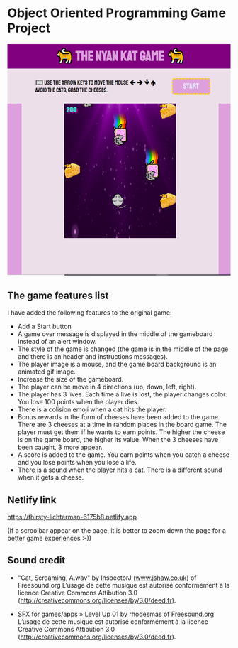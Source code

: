 # Object Oriented Programming Game Project

<p align="center"><img src="./images/screenshot1.PNG"></p>

## The game features list

I have added the following features to the original game:

- Add a Start button
- A game over message is displayed in the middle of the gameboard instead of an alert window.
- The style of the game is changed (the game is in the middle of the page and there is an header and instructions messages).
- The player image is a mouse, and the game board background is an animated gif image. 
- Increase the size of the gameboard.
- The player can be move in 4 directions (up, down, left, right).
- The player has 3 lives. Each time a live is lost, the player changes color. You lose 100 points when the player dies.
- There is a colision emoji when a cat hits the player.
- Bonus rewards in the form of cheeses have been added to the game. There are 3 cheeses at a time in random places in the board game. The player must get them if he wants to earn points. The higher the cheese is on the game board, the higher its value. When the 3 cheeses have been caught, 3 more appear.
- A score is added to the game. You earn points when you catch a cheese and you lose points when you lose a life.
- There is a sound when the player hits a cat. There is a different sound when it gets a cheese. 


## Netlify link
https://thirsty-lichterman-6175b8.netlify.app

(If a scroolbar appear on the page, it is better to zoom down the page for a better game experiences :-))

## Sound credit
- "Cat, Screaming, A.wav" by InspectorJ (www.jshaw.co.uk) of Freesound.org
L’usage de cette musique est autorisé conformément à la licence Creative Commons Attibution 3.0 (http://creativecommons.org/licenses/by/3.0/deed.fr).

- SFX for games/apps » Level Up 01 by rhodesmas of Freesound.org
L’usage de cette musique est autorisé conformément à la licence Creative Commons Attibution 3.0 (http://creativecommons.org/licenses/by/3.0/deed.fr).


